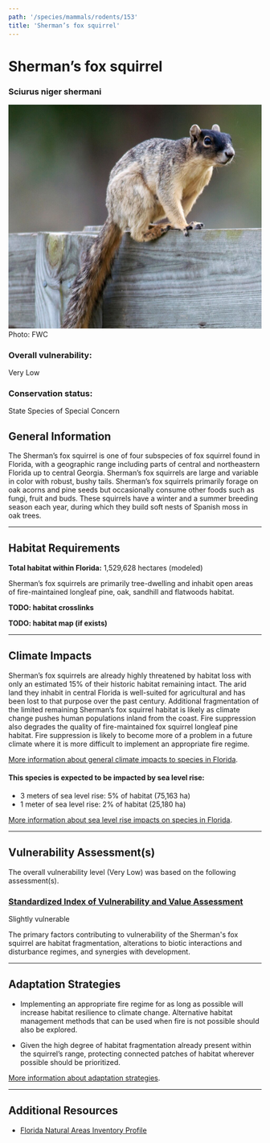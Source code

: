```yaml
---
path: '/species/mammals/rodents/153'
title: 'Sherman’s fox squirrel'
---
```


# Sherman’s fox squirrel

### Sciurus niger shermani

<div id="TopSection">

<div class="header-photo"><img src="153.jpg" alt="Photo for Sherman’s fox squirrel"/>
<figcaption>Photo: FWC</figcaption></div>

<div>

### Overall vulnerability:

<div class="vulnerability vulnerability-not">Very Low</div>

### Conservation status:

State Species of Special Concern

</div>
</div>

## General Information

The Sherman’s fox squirrel is one of four subspecies of fox squirrel found in Florida, with a geographic range including parts of central and northeastern Florida up to central Georgia.  Sherman’s fox squirrels are large and variable in color with robust, bushy tails.   Sherman’s fox squirrels primarily forage on oak acorns and pine seeds but occasionally consume other foods such as fungi, fruit and buds.  These squirrels have a winter and a summer breeding season each year, during which they build soft nests of Spanish moss in oak trees.

<hr />

## Habitat Requirements

**Total habitat within Florida:** 1,529,628 hectares (modeled)

Sherman’s fox squirrels are primarily tree-dwelling and inhabit open areas of fire-maintained longleaf pine, oak, sandhill and flatwoods habitat.

**TODO: habitat crosslinks**

**TODO: habitat map (if exists)**

<hr />

## Climate Impacts

Sherman’s fox squirrels are already highly threatened by habitat loss with only an estimated 15% of their historic habitat remaining intact.  The arid land they inhabit in central Florida is well-suited for agricultural and has been lost to that purpose over the past century.  Additional fragmentation of the limited remaining Sherman’s fox squirrel habitat is likely as climate change pushes human populations inland from the coast.  Fire suppression also degrades the quality of fire-maintained fox squirrel longleaf pine habitat.  Fire suppression is likely to become more of a problem in a future climate where it is more difficult to implement an appropriate fire regime.

[More information about general climate impacts to species in Florida](/impacts/species).


#### This species is expected to be impacted by sea level rise:

- 3 meters of sea level rise: 5% of habitat (75,163 ha)
- 1 meter of sea level rise: 2% of habitat (25,180 ha)

[More information about sea level rise impacts on species in Florida](/impacts/species/slr).
    

<hr />

## Vulnerability Assessment(s)

The overall vulnerability level (Very Low) was based on the following assessment(s).
#### 
<div class="vulnerability-header">
<h3><a href="/impacts/vulnerability/sivva/species">Standardized Index of Vulnerability and Value Assessment</a></h3>
<div class="vulnerability vulnerability-slight">Slightly vulnerable</div>
</div> 

The primary factors contributing to vulnerability of the Sherman's fox squirrel are habitat fragmentation, alterations to biotic interactions and disturbance regimes, and synergies with development.


<hr />

## Adaptation Strategies

- Implementing an appropriate fire regime for as long as possible will increase habitat resilience to climate change.  Alternative habitat management methods that can be used when fire is not possible should also be explored.

- Given the high degree of habitat fragmentation already present within the squirrel’s range, protecting connected patches of habitat wherever possible should be prioritized.

[More information about adaptation strategies](/strategies).

<hr />


## Additional Resources

- [Florida Natural Areas Inventory Profile](https://www.fnai.org/FieldGuide/pdf/Sciurus_niger_shermani.pdf)
